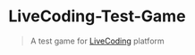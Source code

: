 # LiveCoding-Test-Game

> A test game for [LiveCoding](https://github.com/CPNV-ES/LiveCoding) platform
